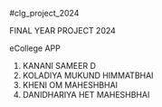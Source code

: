 #clg_project_2024

FINAL YEAR PROJECT 2024


eCollege APP

1. KANANI SAMEER D
2. KOLADIYA MUKUND HIMMATBHAI
3. KHENI OM MAHESHBHAI
4. DANIDHARIYA HET MAHESHBHAI
